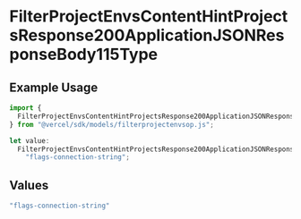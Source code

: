 # FilterProjectEnvsContentHintProjectsResponse200ApplicationJSONResponseBody115Type

## Example Usage

```typescript
import {
  FilterProjectEnvsContentHintProjectsResponse200ApplicationJSONResponseBody115Type,
} from "@vercel/sdk/models/filterprojectenvsop.js";

let value:
  FilterProjectEnvsContentHintProjectsResponse200ApplicationJSONResponseBody115Type =
    "flags-connection-string";
```

## Values

```typescript
"flags-connection-string"
```